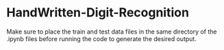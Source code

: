 # HandWritten-Digit-Recognition

Make sure to place the train and test data files in the same directory of the .ipynb files before running the code to generate the desired output.
